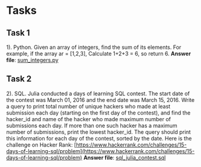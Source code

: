 # Tasks
## Task 1
1). Python. Given an array of integers, find the sum of its elements.
	For example, if the array ar = [1,2,3],
        Calculate 1+2+3 = 6, so return 6.
**Answer file**: [sum_integers.py]()

## Task 2
2). SQL.  Julia conducted a days of learning SQL contest. The start date of the contest was March 01, 2016 and the end date was March 15, 2016.
Write a query to print total number of unique hackers who made at least submission each day (starting on the first day of the contest), and find the hacker_id and name of the hacker who made maximum number of submissions each day. If more than one such hacker has a maximum number of submissions, print the lowest hacker_id. The query should print this information for each day of the contest, sorted by the date.
Here is the challenge on Hacker Rank: [https://www.hackerrank.com/challenges/15-days-of-learning-sql/problem](https://www.hackerrank.com/challenges/15-days-of-learning-sql/problem)
**Answer file**: [sql_julia_contest.sql]()